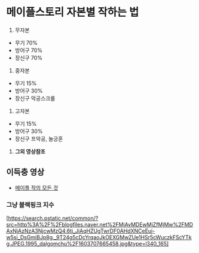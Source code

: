 # 메이플스토리 자본별 작하는 법
1. 무자본
 - 무기 70%
 - 방어구 70%
 - 장신구 70%
1. 중자본
 - 무기 15%
 - 방어구 30%
 - 장신구 악공스크롤
1. 고자본
 - 무기 15%
 - 방어구 30%
 - 장신구 프악공, 놀긍혼
1. **그외 영상참조**
## 이득충 영상
 - [메이플 작의 모든 것](https://www.youtube.com/watch?v=nprW-Oy54ew&t=736s)
### 그냥 블랙핑크 지수
 [https://search.pstatic.net/common/?src=http%3A%2F%2Fblogfiles.naver.net%2FMjAyMDEwMjZfMjMw%2FMDAxNjAzNzA3NjcwMzQ4.6tj_JiAqHZUgTwrDF0AHdXNCeEuj-w5si_DsGmiBJp8g._9T24g5cDcYrqaoJkOEXGMwZUe1HSr5cWuczkFScYTkg.JPEG.1995_dalgomchu%2F1603707665458.jpg&type=l340_165]